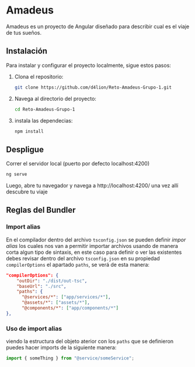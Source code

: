 # Amadeus

Amadeus es un proyecto de Angular diseñado para describir cual es el viaje de tus sueños.

## Instalación

Para instalar y configurar el proyecto localmente, sigue estos pasos:

1. Clona el repositorio:

   ```bash
   git clone https://github.com/d4lion/Reto-Amadeus-Grupo-1.git
   ```

2. Navega al directorio del proyecto:

   ```bash
   cd Reto-Amadeus-Grupo-1
   ```

3. instala las dependecias:
   ```bash
   npm install
   ```

## Despligue

Correr el servidor local (puerto por defecto localhost:4200)

```bash
ng serve
```

Luego, abre tu navegador y navega a http://localhost:4200/ una vez allí descubre tu viaje

## Reglas del Bundler

### Import alias

En el compilador dentro del archivo `tsconfig.json` se pueden definir _impor alias_ los cuales nos van a permitir
importar archivos usando de manera corta algun tipo de sintaxis, en este caso para definir o ver las existentes
debes revisar dentro del archivo `tsconfig.json` en su propiedad `compilerOptions` el apartado `paths`, se verá de esta manera:

```json
"compilerOptions": {
    "outDir": "./dist/out-tsc",
    "baseUrl": "./src",
    "paths": {
      "@services/*": ["app/services/*"],
      "@assets/*": ["assets/*"],
      "@components/*": ["app/components/*"]
},
```

### Uso de import alias

viendo la estructura del objeto aterior con los `paths` que se definieron puedes hacer imports de la siguiente
manera:

```typescript
import { someThing } from "@service/someService";
```
